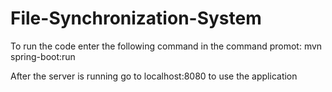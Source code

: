 # File-Synchronization-System


To run the code enter the following command in the command promot: mvn spring-boot:run

After the server is running go to localhost:8080 to use the application
